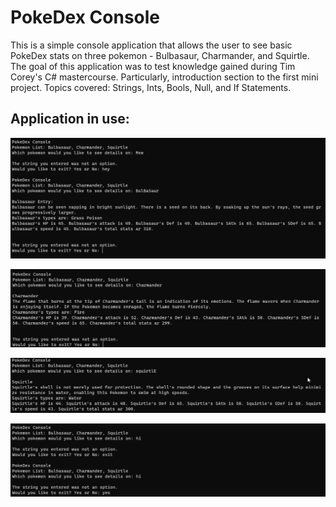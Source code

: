 # PokeDex Console

This is a simple console application that allows the user to see basic PokeDex stats on three pokemon - Bulbasaur, Charmander, and Squirtle. The goal of this application was to test knowledge gained during Tim Corey's C# mastercourse. Particularly, introduction section to the first mini project. Topics covered: Strings, Ints, Bools, Null, and If Statements.

## Application in use:

![menu](https://github.com/Thesnowmanndev/CSharp-Education/blob/main/My-Apps/PokeDex%20Console/menuNavigation-and-bulbasaur.png?raw=true)

![charmander](https://github.com/Thesnowmanndev/CSharp-Education/blob/main/My-Apps/PokeDex%20Console/charmander.png?raw=true)

![squirtle](https://github.com/Thesnowmanndev/CSharp-Education/blob/main/My-Apps/PokeDex%20Console/squirtle.png?raw=true)

![exit](https://github.com/Thesnowmanndev/CSharp-Education/blob/main/My-Apps/PokeDex%20Console/exit.png?raw=true)